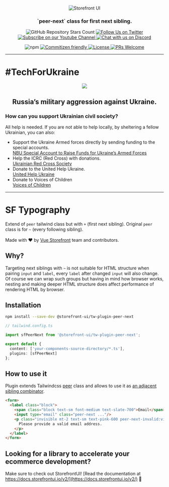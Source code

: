 <br />
<p align="center">
  <img src="https://user-images.githubusercontent.com/1626923/157498695-885de6c5-deba-416d-8287-51e7269aef56.png" alt="Storefront UI" />
</p>

<h3 align="center">
  `peer-next` class for first next sibling.
</h3>

<p align="center">
  <img alt="GitHub Repository Stars Count" src="https://img.shields.io/github/stars/vuestorefront/storefront-ui?style=social" />
  <a href="https://twitter.com/storefrontui">
    <img alt="Follow Us on Twitter" src="https://img.shields.io/twitter/follow/storefrontui?style=social" />
  </a>
  <a href="https://www.youtube.com/c/VueStorefront">
    <img alt="Subscribe on our Youtube Channel" src="https://img.shields.io/youtube/channel/subscribers/UCkm1F3Cglty3CE1QwKQUhhg?style=social" />
  </a>
  <a href="https://discord.gg/vuestorefront">
    <img alt="Chat with us on Discord" src="https://img.shields.io/discord/770285988244750366?label=join%20discord&logo=Discord&logoColor=white" />
  </a>
</p>
<p align="center">
  <img alt="npm" src="https://img.shields.io/npm/v/@storefront-ui/tw-plugin-peer-next">
  <a href="http://commitizen.github.io/cz-cli/">
    <img alt="Commitizen friendly" src="https://img.shields.io/badge/commitizen-friendly-brightgreen.svg" />
  </a>
  <a href="https://github.com/vuestorefront/storefront-ui">
    <img alt="License" src="https://img.shields.io/github/license/vuestorefront/storefront-ui" />
  </a>
  <a href="https://github.com/vuestorefront/storefront-ui/pulls">
    <img alt="PRs Welcome" src="https://img.shields.io/badge/PRs-welcome-brightgreen.svg" />
  </a>
</p>

---

# #TechForUkraine

<div align="center">
<p>
  <img src="https://user-images.githubusercontent.com/1626923/155853691-d6d0a541-d3b9-40bf-b8f5-2d38303e9e49.png" />
</p>
  <h2><strong>Russia’s military aggression against Ukraine.</strong></h2>
<div align="left">
  <h3>How can you support Ukrainian civil society?</h3>
  All help is needed. If you are not able to help locally, by sheltering a fellow Ukrainian, you can also:
  <ul>
    <li>
      Support the Ukraine Armed forces directly by sending funding to the special accounts.<br />
      <a href="https://bank.gov.ua/en/news/all/natsionalniy-bank-vidkriv-spetsrahunok-dlya-zboru-koshtiv-na-potrebi-armiyi" target="_blank">NBU Special Account to Raise Funds for Ukraine’s Armed Forces</a>
    </li>
    <li>
      Help the ICRC (Red Cross) with donations.<br />
      <a href="https://www.icrc.org/en/where-we-work/europe-central-asia/ukraine" target="_blank">Ukrainian Red Cross Society</a>
    </li>
    <li>
      Donate to the United Help Ukraine.<br />
      <a href="https://unitedhelpukraine.org/" target="_blank">United Help Ukraine</a>
    </li>
    <li>
      Donate to Voices of Children<br />
      <a href="https://voices.org.ua/en/" target="_blank">Voices of Children</a>
    </li>
  </div>
</div>

---

# SF Typography

Extend of `peer` tailwind class but with `+` (first next sibling). Original `peer` class is for `~` (every following sibling).
<br /><br />
Made with ❤️ by <a href="https://github.com/vuestorefront" target="_blank">Vue Storefront</a> team and contributors.

## Why?

Targeting next siblings with `~` is not suitable for HTML structure when pairing `input` and `label`, every `label` after changed `input` will also change. Of course we can wrap such groups but having in mind how browser works, nesting and making deeper HTML structure does affect performance of rendering HTML by browser.

## Installation

```bash
npm install --save-dev @storefront-ui/tw-plugin-peer-next
```

```ts
// tailwind.config.ts

import sfPeerNext from '@storefront-ui/tw-plugin-peer-next';

export default {
  content: ['your-components-source-directory/*.ts'],
  plugins: [sfPeerNext]
};
```

## How to use it

Plugin extends Tailwindcss [peer](https://tailwindcss.com/docs/hover-focus-and-other-states#styling-based-on-sibling-state) class and allows to use it as [an adjacent sibling combinator](https://developer.mozilla.org/en-US/docs/Web/CSS/Adjacent_sibling_combinator).

```html
<form>
  <label class="block">
    <span class="block text-sm font-medium text-slate-700">Email</span>
    <input type="email" class="peer-next ..."/>
    <p class="invisible mt-2 text-sm text-pink-600 peer-next-invalid:visible">
      Please provide a valid email address.
    </p>
  </label>
</form>
```

## Looking for a library to accelerate your ecommerce development?

Make sure to check out StorefrontUI! [Read the documentation at https://docs.storefrontui.io/v2/](https://docs.storefrontui.io/v2/) 🚀
